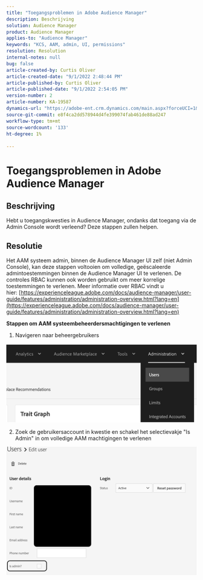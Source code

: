 ```yaml
---
title: "Toegangsproblemen in Adobe Audience Manager"
description: Beschrijving
solution: Audience Manager
product: Audience Manager
applies-to: "Audience Manager"
keywords: "KCS, AAM, admin, UI, permissions"
resolution: Resolution
internal-notes: null
bug: false
article-created-by: Curtis Oliver
article-created-date: "9/1/2022 2:48:44 PM"
article-published-by: Curtis Oliver
article-published-date: "9/1/2022 2:54:05 PM"
version-number: 2
article-number: KA-19587
dynamics-url: "https://adobe-ent.crm.dynamics.com/main.aspx?forceUCI=1&pagetype=entityrecord&etn=knowledgearticle&id=a2da922a-052a-ed11-9db1-0022480868ff"
source-git-commit: e8f4ca2dd578944d4fe399074fab461de88ad247
workflow-type: tm+mt
source-wordcount: '133'
ht-degree: 1%

---
```


# Toegangsproblemen in Adobe Audience Manager

## Beschrijving


Hebt u toegangskwesties in Audience Manager, ondanks dat toegang via de Admin Console wordt verleend? Deze stappen zullen helpen.


## Resolutie


Het AAM systeem admin, binnen de Audience Manager UI zelf (niet Admin Console), kan deze stappen voltooien om volledige, geëscaleerde admintoestemmingen binnen de Audience Manager UI te verlenen. De controles RBAC kunnen ook worden gebruikt om meer korrelige toestemmingen te verlenen. Meer informatie over RBAC vindt u hier: [https://experienceleague.adobe.com/docs/audience-manager/user-guide/features/administration/administration-overview.html?lang=en](https://experienceleague.adobe.com/docs/audience-manager/user-guide/features/administration/administration-overview.html?lang=en)

<b>Stappen om AAM systeembeheerdersmachtigingen te verlenen</b>

1) Navigeren naar beheergebruikers

![](assets/0c4ffacf-e9d5-ec11-a7b5-000d3a37750e.png)



2) Zoek de gebruikersaccount in kwestie en schakel het selectievakje &quot;Is Admin&quot; in om volledige AAM machtigingen te verlenen

![](assets/07c16ce8-e9d5-ec11-a7b5-000d3a37750e.png)
